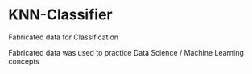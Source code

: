 # KNN-Classifier
Fabricated data for Classification

Fabricated data was used to practice Data Science / Machine Learning concepts

